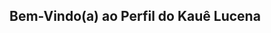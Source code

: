 ## Bem-Vindo(a) ao Perfil do Kauê Lucena

<div>
    <a href="https://github.com/kauelucena2k">
</div>

